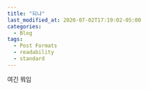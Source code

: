 ```yaml
---
title: "되냐"
last_modified_at: 2020-07-02T17:19:02-05:00
categories:
  - Blog
tags:
  - Post Formats
  - readability
  - standard
---
```


여긴 뭐임